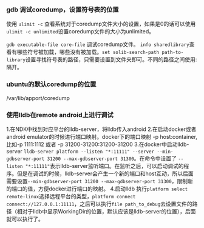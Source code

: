 ### gdb 调试coredump，设置符号表的位置
使用 `ulimit -c` 查看系统对于coredump文件大小的设置，如果是0的话可以使用 `ulimit -c unlimited`设置coredump文件的大小为unlimited。

`gdb executable-file core-file` 调试coredump文件。 `info sharedlibrary`查看有哪些符号被加载，哪些没有被加载。`set solib-search-path path-to-library`设置寻找符号表的路径，只需要设置到文件夹即可。不同的路径之间使用:隔开。

### ubuntu的默认coredump的位置
/var/lib/apport/coredump

### 使用lldb在remote android上进行调试
1.在NDK中找到对应平台的lldb-server，将lldb传入android
2.在启动docker或者android emulator的时候进行端口映射。docker下的端口映射 -p host:container,比如-p 1111:1112 或者 -p 31200-31200:31200-31200
3.在docker中启动lldb-server `lldb-server platform --listen "*:11111" --server --min-gdbserver-port 31200 --max-gdbserver-port 31300`。在命令中设置了 `--listen "*:11111"`表示lldb-server监听端口。在监听之后，可以启动调试的程序。但是在调试的时候，lldb-server会产生一个新的端口和host互动，所以后面需要设置`--min-gdbserver-port 31200 --max-gdbserver-port 31300`，限制新的端口的值，方便docker进行端口的映射。
4.启动lldb 执行`platform select remote-linux`选择远程平台的类型，`platform connect connect://127.0.0.1:11111`，之后可以执行`file path_to_debug`去设置文件的路径（相对于lldb中显示WorkingDir的位置，默认应该是lldb-server的位置），后面就可以执行了。